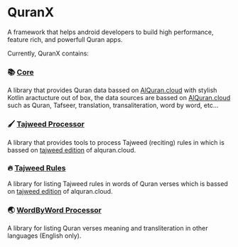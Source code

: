 # QuranX
A framework that helps android developers to build high performance, feature rich, and powerfull Quran apps.

Currently, QuranX contains:

### 📚 [Core](./core/)
A library that provides Quran data bassed on [AlQuran.cloud](https://alquran.cloud/api) with stylish Kotlin aractucture out of box, the data sources are bassed on [AlQuran.cloud](https://alquran.cloud/api) such as Quran, Tafseer, translation, transaliteration, word by word, etc...

### 🖌 [Tajweed Processor](./tajweedprocessor/)
A library that provides tools to process Tajweed (reciting) rules in which is bassed on [tajweed edition](http://api.alquran.cloud/v1/quran/quran-tajweed) of alquran.cloud.

### 🔥 [Tajweed Rules](./tajweedrules/)
A library for listing Tajweed rules in words of Quran verses which is bassed on [tajweed edition](http://api.alquran.cloud/v1/quran/quran-tajweed) of alquran.cloud.

### 🌏 [WordByWord Processor](./wordsprocessor/)
A library for listing Quran verses meaning and transliteration in other languages (English only).

